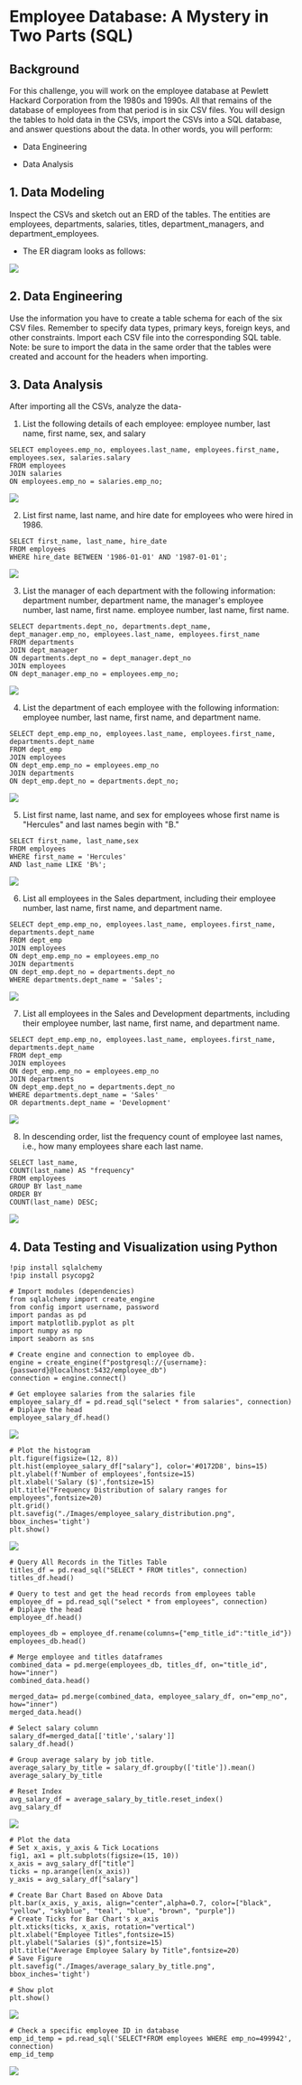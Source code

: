 # Employee Database: A Mystery in Two Parts (SQL)

## Background

For this challenge, you will work on the employee database at Pewlett Hackard Corporation from the 1980s and 1990s. All that remains of the database of employees from that period is in six CSV files.
You will design the tables to hold data in the CSVs, import the CSVs into a SQL database, and answer questions about the data. In other words, you will perform:

* Data Engineering

* Data Analysis

## 1. Data Modeling

Inspect the CSVs and sketch out an ERD of the tables. The entities are employees, departments, salaries, titles, department_managers, and department_employees.

* The ER diagram looks as follows: 

![](https://github.com/poonam-ux/SQL-Challenge_Employee_db_Data_Engineering/blob/main/EmployeeSQL/Images/ERD_original_size.png)

## 2. Data Engineering

Use the information you have to create a table schema for each of the six CSV files. Remember to specify data types, primary keys, foreign keys, and other constraints. Import each CSV file into the corresponding SQL table. Note: be sure to import the data in the same order that the tables were created and account for the headers when importing.

## 3. Data Analysis

After importing all the CSVs, analyze the data-

1. List the following details of each employee: employee number, last name, first name, sex, and salary

```
SELECT employees.emp_no, employees.last_name, employees.first_name, employees.sex, salaries.salary
FROM employees
JOIN salaries
ON employees.emp_no = salaries.emp_no;
```
![](https://github.com/poonam-ux/SQL-Employee_db_Data_Engineering/blob/main/EmployeeSQL/Images/Employee_db_analysis_1.png)

2. List first name, last name, and hire date for employees who were hired in 1986.

```
SELECT first_name, last_name, hire_date 
FROM employees
WHERE hire_date BETWEEN '1986-01-01' AND '1987-01-01';
```
![](https://github.com/poonam-ux/SQL-Employee_db_Data_Engineering/blob/main/EmployeeSQL/Images/Employee_db_analysis_2.png)
 
3. List the manager of each department with the following information: department number, department name, the manager's employee number, last name, first name. employee number, last name, first name.
```
SELECT departments.dept_no, departments.dept_name, dept_manager.emp_no, employees.last_name, employees.first_name
FROM departments
JOIN dept_manager
ON departments.dept_no = dept_manager.dept_no
JOIN employees
ON dept_manager.emp_no = employees.emp_no;
```
![](https://github.com/poonam-ux/SQL-Employee_db_Data_Engineering/blob/main/EmployeeSQL/Images/Employee_db_analysis_3.png)

4. List the department of each employee with the following information: employee number, last name, first name, and department name.
```
SELECT dept_emp.emp_no, employees.last_name, employees.first_name, departments.dept_name
FROM dept_emp
JOIN employees
ON dept_emp.emp_no = employees.emp_no
JOIN departments
ON dept_emp.dept_no = departments.dept_no;
```
![](https://github.com/poonam-ux/SQL-Employee_db_Data_Engineering/blob/main/EmployeeSQL/Images/Employee_db_analysis_4.png)

5. List first name, last name, and sex for employees whose first name is "Hercules" and last names begin with "B."

```
SELECT first_name, last_name,sex
FROM employees
WHERE first_name = 'Hercules'
AND last_name LIKE 'B%';
```
![](https://github.com/poonam-ux/SQL-Employee_db_Data_Engineering/blob/main/EmployeeSQL/Images/Employee_db_analysis_5.png)

6. List all employees in the Sales department, including their employee number, last name, first name, and department name.

```
SELECT dept_emp.emp_no, employees.last_name, employees.first_name, departments.dept_name
FROM dept_emp
JOIN employees
ON dept_emp.emp_no = employees.emp_no
JOIN departments
ON dept_emp.dept_no = departments.dept_no
WHERE departments.dept_name = 'Sales';
```
![](https://github.com/poonam-ux/SQL-Employee_db_Data_Engineering/blob/main/EmployeeSQL/Images/Employee_db_analysis_6.png)

7. List all employees in the Sales and Development departments, including their employee number, last name, first name, and department name.

```
SELECT dept_emp.emp_no, employees.last_name, employees.first_name, departments.dept_name
FROM dept_emp
JOIN employees
ON dept_emp.emp_no = employees.emp_no
JOIN departments
ON dept_emp.dept_no = departments.dept_no
WHERE departments.dept_name = 'Sales' 
OR departments.dept_name = 'Development'
```
![](https://github.com/poonam-ux/SQL-Employee_db_Data_Engineering/blob/main/EmployeeSQL/Images/Employee_db_analysis_7.png)

8. In descending order, list the frequency count of employee last names, i.e., how many employees share each last name.

```
SELECT last_name,
COUNT(last_name) AS "frequency"
FROM employees
GROUP BY last_name
ORDER BY
COUNT(last_name) DESC;
```
![](https://github.com/poonam-ux/SQL-Employee_db_Data_Engineering/blob/main/EmployeeSQL/Images/Employee_db_analysis_8.png)

## 4. Data Testing and Visualization using Python

```
!pip install sqlalchemy
!pip install psycopg2
```
```
# Import modules (dependencies)
from sqlalchemy import create_engine
from config import username, password
import pandas as pd
import matplotlib.pyplot as plt
import numpy as np
import seaborn as sns
```
```
# Create engine and connection to employee db.
engine = create_engine(f"postgresql://{username}:{password}@localhost:5432/employee_db")
connection = engine.connect()
```
```
# Get employee salaries from the salaries file 
employee_salary_df = pd.read_sql("select * from salaries", connection)
# Diplaye the head
employee_salary_df.head()
```
![](https://github.com/poonam-ux/SQL-Challenge_Employee_db_Data_Engineering/blob/main/EmployeeSQL/Images/employee_salaries_dataframe.png)
```
# Plot the histogram
plt.figure(figsize=(12, 8))
plt.hist(employee_salary_df["salary"], color='#0172D8', bins=15)
plt.ylabel(f'Number of employees',fontsize=15)
plt.xlabel('Salary ($)',fontsize=15)
plt.title("Frequency Distribution of salary ranges for employees",fontsize=20)
plt.grid()
plt.savefig("./Images/employee_salary_distribution.png", bbox_inches='tight')
plt.show()
```
![](https://github.com/poonam-ux/SQL-Challenge_Employee_db_Data_Engineering/blob/main/EmployeeSQL/Images/employee_salary_distribution.png)
```
# Query All Records in the Titles Table
titles_df = pd.read_sql("SELECT * FROM titles", connection)
titles_df.head()
```
```
# Query to test and get the head records from employees table
employee_df = pd.read_sql("select * from employees", connection)
# Diplaye the head
employee_df.head()
```
```
employees_db = employee_df.rename(columns={"emp_title_id":"title_id"})
employees_db.head()
```
```
# Merge employee and titles dataframes
combined_data = pd.merge(employees_db, titles_df, on="title_id", how="inner")
combined_data.head()
```
```
merged_data= pd.merge(combined_data, employee_salary_df, on="emp_no", how="inner")
merged_data.head()
```
```
# Select salary column
salary_df=merged_data[['title','salary']]
salary_df.head()
```
```
# Group average salary by job title.
average_salary_by_title = salary_df.groupby(['title']).mean()
average_salary_by_title
```
```
# Reset Index
avg_salary_df = average_salary_by_title.reset_index()
avg_salary_df
```
![](https://github.com/poonam-ux/SQL-Challenge_Employee_db_Data_Engineering/blob/main/EmployeeSQL/Images/avg_salary_by_title.png)
```
# Plot the data
# Set x_axis, y_axis & Tick Locations
fig1, ax1 = plt.subplots(figsize=(15, 10))
x_axis = avg_salary_df["title"]
ticks = np.arange(len(x_axis))
y_axis = avg_salary_df["salary"]

# Create Bar Chart Based on Above Data
plt.bar(x_axis, y_axis, align="center",alpha=0.7, color=["black", "yellow", "skyblue", "teal", "blue", "brown", "purple"])
# Create Ticks for Bar Chart's x_axis
plt.xticks(ticks, x_axis, rotation="vertical")
plt.xlabel("Employee Titles",fontsize=15)
plt.ylabel("Salaries ($)",fontsize=15)
plt.title("Average Employee Salary by Title",fontsize=20)
# Save Figure
plt.savefig("./Images/average_salary_by_title.png", bbox_inches='tight')

# Show plot
plt.show()
```
![](https://github.com/poonam-ux/SQL-Challenge_Employee_db_Data_Engineering/blob/main/EmployeeSQL/Images/average_salary_by_title.png)
```
# Check a specific employee ID in database
emp_id_temp = pd.read_sql('SELECT*FROM employees WHERE emp_no=499942', connection)
emp_id_temp
```
![](https://github.com/poonam-ux/SQL-Challenge_Employee_db_Data_Engineering/blob/main/EmployeeSQL/Images/emp_id_check.png)
